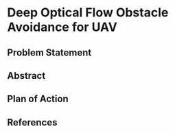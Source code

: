 # Deep Optical Flow Obstacle Avoidance for UAV

## Problem Statement

## Abstract

## Plan of Action

## References

